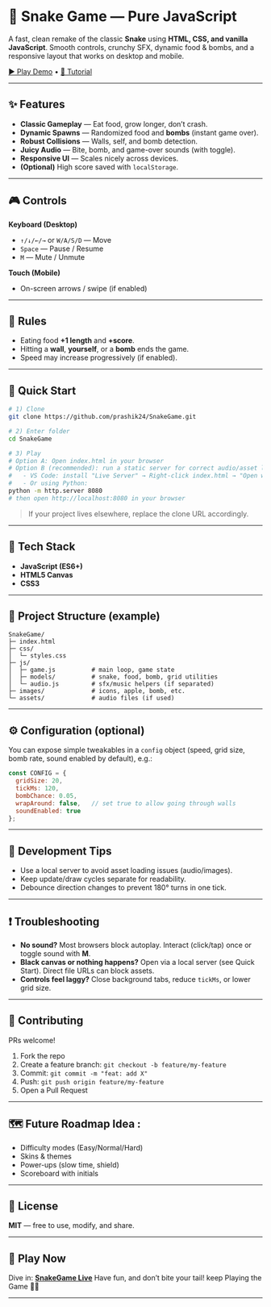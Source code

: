 
# 🐍 Snake Game — Pure JavaScript

A fast, clean remake of the classic **Snake** using **HTML, CSS, and vanilla JavaScript**. Smooth controls, crunchy SFX, dynamic food & bombs, and a responsive layout that works on desktop and mobile.

[▶️ Play Demo](https://prashik24.github.io/SnakeGame/) • [📘 Tutorial](https://prashik24.github.io/SnakeGame/)

---

## ✨ Features

* **Classic Gameplay** — Eat food, grow longer, don’t crash.
* **Dynamic Spawns** — Randomized food and **bombs** (instant game over).
* **Robust Collisions** — Walls, self, and bomb detection.
* **Juicy Audio** — Bite, bomb, and game-over sounds (with toggle).
* **Responsive UI** — Scales nicely across devices.
* **(Optional)** High score saved with `localStorage`.

---

## 🎮 Controls

**Keyboard (Desktop)**

* `↑/↓/←/→` or `W/A/S/D` — Move
* `Space` — Pause / Resume
* `M` — Mute / Unmute

**Touch (Mobile)**

* On-screen arrows / swipe (if enabled)

---

## 🧠 Rules

* Eating food **+1 length** and **+score**.
* Hitting a **wall**, **yourself**, or a **bomb** ends the game.
* Speed may increase progressively (if enabled).

---

## 🚀 Quick Start

```bash
# 1) Clone
git clone https://github.com/prashik24/SnakeGame.git

# 2) Enter folder
cd SnakeGame

# 3) Play
# Option A: Open index.html in your browser
# Option B (recommended): run a static server for correct audio/asset loading
#   - VS Code: install "Live Server" → Right-click index.html → "Open with Live Server"
#   - Or using Python:
python -m http.server 8080
# then open http://localhost:8080 in your browser
```

> If your project lives elsewhere, replace the clone URL accordingly.

---

## 🧩 Tech Stack

* **JavaScript (ES6+)**
* **HTML5 Canvas**
* **CSS3**

---

## 📁 Project Structure (example)

```
SnakeGame/
├─ index.html
├─ css/
│  └─ styles.css
├─ js/
│  ├─ game.js          # main loop, game state
│  ├─ models/          # snake, food, bomb, grid utilities
│  └─ audio.js         # sfx/music helpers (if separated)
├─ images/             # icons, apple, bomb, etc.
└─ assets/             # audio files (if used)
```

---

## ⚙️ Configuration (optional)

You can expose simple tweakables in a `config` object (speed, grid size, bomb rate, sound enabled by default), e.g.:

```js
const CONFIG = {
  gridSize: 20,
  tickMs: 120,
  bombChance: 0.05,
  wrapAround: false,   // set true to allow going through walls
  soundEnabled: true
};
```

---

## 🧪 Development Tips

* Use a local server to avoid asset loading issues (audio/images).
* Keep update/draw cycles separate for readability.
* Debounce direction changes to prevent 180° turns in one tick.

---

## ❗ Troubleshooting

* **No sound?**
  Most browsers block autoplay. Interact (click/tap) once or toggle sound with **M**.
* **Black canvas or nothing happens?**
  Open via a local server (see Quick Start). Direct file URLs can block assets.
* **Controls feel laggy?**
  Close background tabs, reduce `tickMs`, or lower grid size.

---

## 🤝 Contributing

PRs welcome!

1. Fork the repo
2. Create a feature branch: `git checkout -b feature/my-feature`
3. Commit: `git commit -m "feat: add X"`
4. Push: `git push origin feature/my-feature`
5. Open a Pull Request

---

## 🗺️ Future Roadmap Idea :

* Difficulty modes (Easy/Normal/Hard)
* Skins & themes
* Power-ups (slow time, shield)
* Scoreboard with initials

---

## 📜 License

**MIT** — free to use, modify, and share.

---

## 🎯 Play Now

Dive in: [**SnakeGame Live**](https://prashik24.github.io/SnakeGame/)
Have fun, and don’t bite your tail!  keep Playing the Game 🐍✨

---

